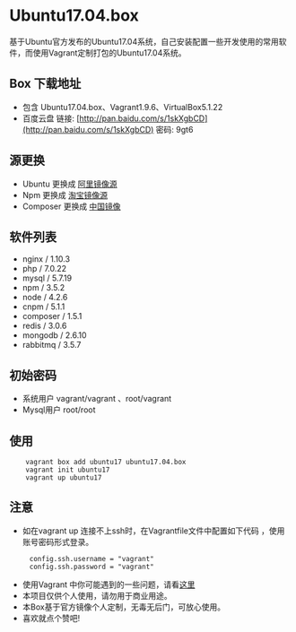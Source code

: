 # Ubuntu17.04.box
基于Ubuntu官方发布的Ubuntu17.04系统，自己安装配置一些开发使用的常用软件，而使用Vagrant定制打包的Ubuntu17.04系统。

## Box 下载地址
- 包含 Ubuntu17.04.box、Vagrant1.9.6、VirtualBox5.1.22
- 百度云盘 链接: [http://pan.baidu.com/s/1skXgbCD](http://pan.baidu.com/s/1skXgbCD) 密码: 9gt6

## 源更换

- Ubuntu 更换成 [阿里镜像源](http://wiki.ubuntu.org.cn/%E6%A8%A1%E6%9D%BF:17.04source)
- Npm 更换成  [淘宝镜像源](http://npm.taobao.org/)
- Composer 更换成 [中国镜像](https://pkg.phpcomposer.com/)

## 软件列表
- nginx / 1.10.3
- php  / 7.0.22
- mysql / 5.7.19
- npm / 3.5.2
- node / 4.2.6
- cnpm / 5.1.1
- composer / 1.5.1
- redis / 3.0.6
- mongodb / 2.6.10
- rabbitmq / 3.5.7

## 初始密码
- 系统用户 vagrant/vagrant 、root/vagrant
- Mysql用户 root/root

## 使用
```shell
    vagrant box add ubuntu17 ubuntu17.04.box
    vagrant init ubuntu17
    vagrant up ubuntu17
```

## 注意
- 如在vagrant up 连接不上ssh时，在Vagrantfile文件中配置如下代码 ，使用账号密码形式登录。
```
     config.ssh.username = "vagrant"
     config.ssh.password = "vagrant"
```
- 使用Vagrant 中你可能遇到的一些问题，请看[这里](https://www.jiangxianli.com/?tag=vagrant)
- 本项目仅供个人使用，请勿用于商业用途。
- 本Box基于官方镜像个人定制，无毒无后门，可放心使用。
- 喜欢就点个赞吧!
